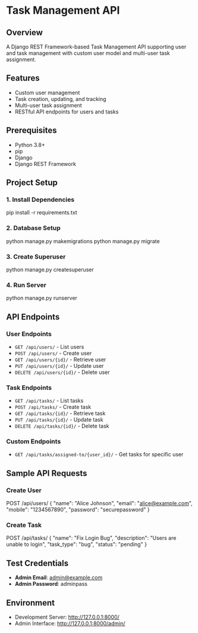 # Task Management API

## Overview
A Django REST Framework-based Task Management API supporting user and task management with custom user model and multi-user task assignment.

## Features
- Custom user management
- Task creation, updating, and tracking
- Multi-user task assignment
- RESTful API endpoints for users and tasks

## Prerequisites
- Python 3.8+
- pip
- Django
- Django REST Framework

## Project Setup

### 1. Install Dependencies

pip install -r requirements.txt


### 2. Database Setup

python manage.py makemigrations
python manage.py migrate


### 3. Create Superuser

python manage.py createsuperuser


### 4. Run Server

python manage.py runserver


## API Endpoints

### User Endpoints
- `GET /api/users/` - List users
- `POST /api/users/` - Create user
- `GET /api/users/{id}/` - Retrieve user
- `PUT /api/users/{id}/` - Update user
- `DELETE /api/users/{id}/` - Delete user

### Task Endpoints
- `GET /api/tasks/` - List tasks
- `POST /api/tasks/` - Create task
- `GET /api/tasks/{id}/` - Retrieve task
- `PUT /api/tasks/{id}/` - Update task
- `DELETE /api/tasks/{id}/` - Delete task

### Custom Endpoints
- `GET /api/tasks/assigned-to/{user_id}/` - Get tasks for specific user

## Sample API Requests

### Create User

POST /api/users/
{
  "name": "Alice Johnson",
  "email": "alice@example.com",
  "mobile": "1234567890",
  "password": "securepassword"
}


### Create Task

POST /api/tasks/
{
  "name": "Fix Login Bug",
  "description": "Users are unable to login",
  "task_type": "bug",
  "status": "pending"
}


## Test Credentials
- **Admin Email**: admin@example.com
- **Admin Password**: adminpass


## Environment
- Development Server: http://127.0.0.1:8000/
- Admin Interface: http://127.0.0.1:8000/admin/